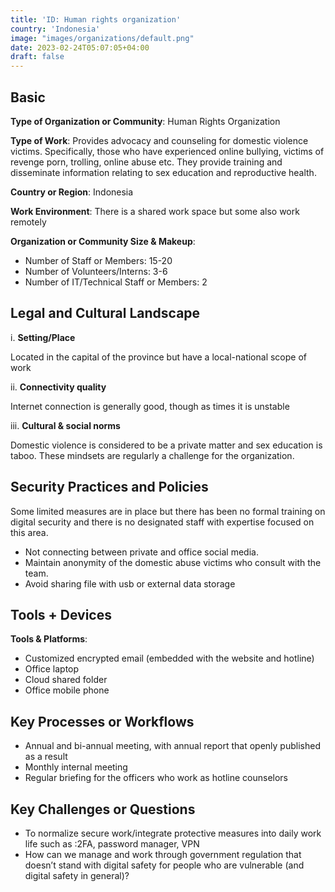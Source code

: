 ```yaml
---
title: 'ID: Human rights organization'
country: 'Indonesia'
image: "images/organizations/default.png"
date: 2023-02-24T05:07:05+04:00
draft: false
---
```


## Basic

**Type of Organization or Community**: Human Rights Organization

**Type of Work**:
Provides advocacy and counseling for domestic violence victims. Specifically,
those who have experienced online bullying, victims of revenge porn, trolling,
online abuse etc. They provide training and disseminate information relating to
sex education and reproductive health.

**Country or Region**: Indonesia

**Work Environment**: There is a shared work space but some also work remotely

**Organization or Community Size & Makeup**:
- Number of Staff or Members: 15-20
- Number of Volunteers/Interns: 3-6
- Number of IT/Technical Staff or Members: 2


## Legal and Cultural Landscape

i. **Setting/Place**

Located in the capital of the province but have a local-national scope of work

ii. **Connectivity quality**

Internet connection is generally good, though as times it is unstable

iii. **Cultural & social norms**

Domestic violence is considered to be a private matter and sex education is taboo. These mindsets are regularly a challenge for the organization.


## Security Practices and Policies

Some limited measures are in place but there has been no formal training on digital security and there is no designated staff with expertise focused on this area.

- Not connecting between private and office social media.
- Maintain anonymity of the domestic abuse victims who consult with the team.
- Avoid sharing file with usb or external data storage


## Tools + Devices

**Tools & Platforms**:

- Customized encrypted email (embedded with the website and hotline)
- Office laptop
- Cloud shared folder
- Office mobile phone


## Key Processes or Workflows

- Annual and bi-annual meeting, with annual report that openly published as a result
- Monthly internal meeting
- Regular briefing for the officers who work as hotline counselors


## Key Challenges or Questions

- To normalize secure work/integrate protective measures into daily work life such as :2FA, password manager, VPN 
- How can we manage and work through government regulation that doesn’t stand with digital safety for people who are vulnerable (and digital safety in general)?
